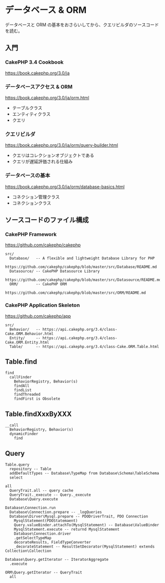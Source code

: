 # データベース & ORM

データベースと ORM の基本をおさらいしてから、クエリビルダのソースコードを読む。

## 入門

### CakePHP 3.4 Cookbook
https://book.cakephp.org/3.0/ja

### データベースアクセス & ORM
https://book.cakephp.org/3.0/ja/orm.html

 * テーブルクラス
 * エンティティクラス
 * クエリ

### クエリビルダ
https://book.cakephp.org/3.0/ja/orm/query-builder.html

 * クエリはコレクションオブジェクトである
 * クエリが遅延評価される仕組み

### データベースの基本
https://book.cakephp.org/3.0/ja/orm/database-basics.html

 * コネクション管理クラス
 * コネクションクラス

## ソースコードのファイル構成

### CakePHP Framework
https://github.com/cakephp/cakephp

```
src/
  Database/   -- A flexible and lightweight Database Library for PHP
                 https://github.com/cakephp/cakephp/blob/master/src/Database/README.md
  Datasource/ -- CakePHP Datasource Library
                 https://github.com/cakephp/cakephp/blob/master/src/Datasource/README.md
  ORM/        -- CakePHP ORM
                 https://github.com/cakephp/cakephp/blob/master/src/ORM/README.md
```

### CakePHP Application Skeleton
https://github.com/cakephp/app

```
src/
  Behavior/   -- https://api.cakephp.org/3.4/class-Cake.ORM.Behavior.html
  Entity/     -- https://api.cakephp.org/3.4/class-Cake.ORM.Entity.html
  Table/      -- https://api.cakephp.org/3.4/class-Cake.ORM.Table.html
```

## Table.find

```
find
  callFinder
    BehaviorRegistry, Behavior(s)
    findAll
    findList
    findThreaded
    findFirst is Obsolete
 ```
  
 ## Table.findXxxByXXX
 
 ```
 __call
   BehaviorRegistry, Behavior(s)
   dynamicFinder
     find
 ```

## Query

```
Table.query
  repository -- Table
  addDefaultTypes -- Database\TypeMap from Database\Schema\TableSchema
  select
```

```
all
  QueryTrait.all -- query cache
  QueryTrait._execute -- Query._execute
  Database\Query.execute
```

```
Database\Connection.run
  Database\Connection.prepare -- _logQueries
  Database\Dirver\Mysql.prepare -- PDODriverTrait, PDO Connection
    MysqlStatement(PDOStatemaent)
    Query.valueBinder.attachTo(MysqlStatement) -- Database\ValueBinder
    MysqlStatement.execute -- returnd MysqlStatement
    Database\Connection.driver
    .getSelectTypeMap
    decorateResults, FieldTypeConverter
    _decorateStatement -- ResultSetDecorator(MysqlStatement) extends Collection\Collection
```

```
Database\Query.getIterator -- IteratorAggregate
  .execute
```

```
ORM\Query.getIterator -- QueryTrait
  all
```
